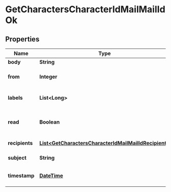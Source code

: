 
# GetCharactersCharacterIdMailMailIdOk

## Properties
Name | Type | Description | Notes
------------ | ------------- | ------------- | -------------
**body** | **String** | Mail&#39;s body |  [optional]
**from** | **Integer** | From whom the mail was sent |  [optional]
**labels** | **List&lt;Long&gt;** | Labels attached to the mail |  [optional]
**read** | **Boolean** | Whether the mail is flagged as read |  [optional]
**recipients** | [**List&lt;GetCharactersCharacterIdMailMailIdRecipient&gt;**](GetCharactersCharacterIdMailMailIdRecipient.md) | Recipients of the mail |  [optional]
**subject** | **String** | Mail subject |  [optional]
**timestamp** | [**DateTime**](DateTime.md) | When the mail was sent |  [optional]



